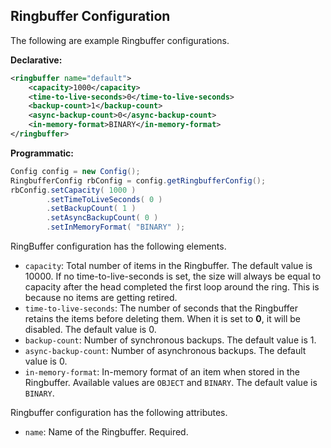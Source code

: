 
## Ringbuffer Configuration


The following are example Ringbuffer configurations.


**Declarative:**

```xml
<ringbuffer name="default">
    <capacity>1000</capacity>
    <time-to-live-seconds>0</time-to-live-seconds>
    <backup-count>1</backup-count>
    <async-backup-count>0</async-backup-count>
    <in-memory-format>BINARY</in-memory-format>
</ringbuffer>
```

**Programmatic:**

```java
Config config = new Config();
RingbufferConfig rbConfig = config.getRingbufferConfig();
rbConfig.setCapacity( 1000 )
        .setTimeToLiveSeconds( 0 )
        .setBackupCount( 1 )
        .setAsyncBackupCount( 0 )
        .setInMemoryFormat( "BINARY" );
```

RingBuffer configuration has the following elements.

- `capacity`: Total number of items in the Ringbuffer. The default value is 10000. If no time-to-live-seconds is set, the size will always be equal to capacity after the head completed the first loop around the ring. This is because no items are getting retired.
- `time-to-live-seconds`: The number of seconds that the Ringbuffer retains the items before deleting them. When it is set to **0**, it will be disabled. The default value is 0.
- `backup-count`: Number of synchronous backups. The default value is 1.
- `async-backup-count`: Number of asynchronous backups. The default value is 0.
- `in-memory-format`: In-memory format of an item when stored in the Ringbuffer. Available values are `OBJECT` and `BINARY`. The default value is `BINARY`.


Ringbuffer configuration has the following attributes.

- `name`: Name of the Ringbuffer. Required.

